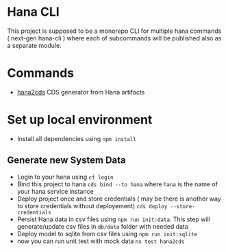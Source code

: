 # Hana CLI

This project is supposed to be a monorepo CLI for multiple hana commands ( next-gen hana-cli ) where each of subcommands will be published also as a separate module.

# Commands

- [hana2cds](packages/hana2cds/README.md) CDS generator from Hana artifacts

# Set up local environment

- Install all dependencies using `npm install`

## Generate new System Data

- Login to your hana using `cf login`
- Bind this project to hana `cds bind --to hana` where `hana` is the name of your hana service instance
- Deploy project once and store credentials ( may be there is another way to store credentials without deployement) `cds deploy --store-credentials`
- Persist Hana data in csv files using `npm run init:data`. This step will generate/update csv files in `db/data` folder with needed data
- Deploy model to sqlite from csv files using `npm run init:sqlite`
- now you can run unit test with mock data `nx test hana2cds`
